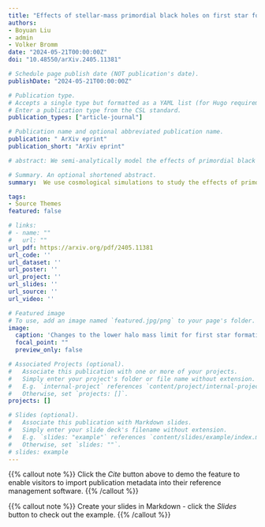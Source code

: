 ```yaml
---
title: "Effects of stellar-mass primordial black holes on first star formation"
authors:
- Boyuan Liu
- admin
- Volker Bromm
date: "2024-05-21T00:00:00Z"
doi: "10.48550/arXiv.2405.11381"

# Schedule page publish date (NOT publication's date).
publishDate: "2024-05-21T00:00:00Z"

# Publication type.
# Accepts a single type but formatted as a YAML list (for Hugo requirements).
# Enter a publication type from the CSL standard.
publication_types: ["article-journal"]

# Publication name and optional abbreviated publication name.
publication: " ArXiv eprint"
publication_short: "ArXiv eprint"

# abstract: We semi-analytically model the effects of primordial black hole (PBH) accretion on the cosmic radiation background during the epoch of reionization (z larger than 6). PBHs in the intergalactic medium (IGM) and haloes, where star formation can occur, are considered. For stars with a mass larger than 25 solar mass, formed in suitable host haloes, we assume they quickly burn out and form stellar remnant black holes (SRBHs). These SRBHs, like PBHs, also accrete material, and are considered to have similar radiation feedback in the halo environment. To improve the background radiation estimation, we consider the impact of PBHs on structure formation, allowing a modified halo mass function. We consider the radiation feedback from a broad suite of black holes: PBHs, SRBHs, high-mass X-ray binaries (HMXBs), and supermassive black holes (SMBHs). The result shows that at z greater than 30, the radiation background energy density is generated by PBHs accreting in the IGM, whereas at lower redshifts, halo accretion dominates. We also dissect the total power density by modeling the accretion spectral energy distribution (SED) across different wavebands. In the UV band, we find that for PBH fraction in DM less than 1e-3, the H-ionizing and Lyman Alpha fluxes from PBH accretion feedback do not violate existing constraints on the timing of reionization, and on the effective Wouthuysen-Field coupling of the 21-cm spin temperature of neutral hydrogen to the IGM kinetic temperature. However, in the X-ray band, with the same abundance, PBHs contribute significantly and could explain the unresolved part of the cosmic X-ray background.

# Summary. An optional shortened abstract.
summary:  We use cosmological simulations to study the effects of primordial black holes (PBHs) on the halo mass function and structure formation.

tags:
- Source Themes
featured: false

# links:
# - name: ""
#   url: ""
url_pdf: https://arxiv.org/pdf/2405.11381
url_code: ''
url_dataset: ''
url_poster: ''
url_project: ''
url_slides: ''
url_source: ''
url_video: ''

# Featured image
# To use, add an image named `featured.jpg/png` to your page's folder. 
image:
  caption: 'Changes to the lower halo mass limit for first star formation with respect to different PBH mass'
  focal_point: ""
  preview_only: false

# Associated Projects (optional).
#   Associate this publication with one or more of your projects.
#   Simply enter your project's folder or file name without extension.
#   E.g. `internal-project` references `content/project/internal-project/index.md`.
#   Otherwise, set `projects: []`.
projects: []

# Slides (optional).
#   Associate this publication with Markdown slides.
#   Simply enter your slide deck's filename without extension.
#   E.g. `slides: "example"` references `content/slides/example/index.md`.
#   Otherwise, set `slides: ""`.
# slides: example
---
```


{{% callout note %}}
Click the *Cite* button above to demo the feature to enable visitors to import publication metadata into their reference management software.
{{% /callout %}}

{{% callout note %}}
Create your slides in Markdown - click the *Slides* button to check out the example.
{{% /callout %}}
